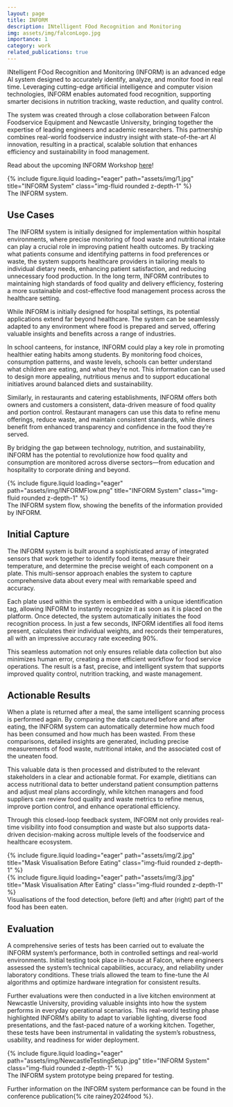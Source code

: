 ```yaml
---
layout: page
title: INFORM
description: INtelligent FOod Recognition and Monitoring
img: assets/img/falconLogo.jpg
importance: 1
category: work
related_publications: true
---
```


INtelligent FOod Recognition and Monitoring (INFORM) is an advanced edge AI system designed to accurately identify, analyze, and monitor food in real time. Leveraging cutting-edge artificial intelligence and computer vision technologies, INFORM enables automated food recognition, supporting smarter decisions in nutrition tracking, waste reduction, and quality control.

The system was created through a close collaboration between Falcon Foodservice Equipment and Newcastle University, bringing together the expertise of leading engineers and academic researchers. This partnership combines real-world foodservice industry insight with state-of-the-art AI innovation, resulting in a practical, scalable solution that enhances efficiency and sustainability in food management.

Read about the upcoming INFORM Workshop [here](https://jrainey12.github.io/INFORM_Workshop)!

<div class="row">
    <div class="col-sm mt-3 mt-md-0">
        {% include figure.liquid loading="eager" path="assets/img/1.jpg" title="INFORM System" class="img-fluid rounded z-depth-1" %}
    </div>
</div>
<div class="caption">
The INFORM system.
</div>

## Use Cases

The INFORM system is initially designed for implementation within hospital environments, where precise monitoring of food waste and nutritional intake can play a crucial role in improving patient health outcomes. By tracking what patients consume and identifying patterns in food preferences or waste, the system supports healthcare providers in tailoring meals to individual dietary needs, enhancing patient satisfaction, and reducing unnecessary food production. In the long term, INFORM contributes to maintaining high standards of food quality and delivery efficiency, fostering a more sustainable and cost-effective food management process across the healthcare setting.

While INFORM is initially designed for hospital settings, its potential applications extend far beyond healthcare. The system can be seamlessly adapted to any environment where food is prepared and served, offering valuable insights and benefits across a range of industries.

In school canteens, for instance, INFORM could play a key role in promoting healthier eating habits among students. By monitoring food choices, consumption patterns, and waste levels, schools can better understand what children are eating, and what they’re not. This information can be used to design more appealing, nutritious menus and to support educational initiatives around balanced diets and sustainability.

Similarly, in restaurants and catering establishments, INFORM offers both owners and customers a consistent, data-driven measure of food quality and portion control. Restaurant managers can use this data to refine menu offerings, reduce waste, and maintain consistent standards, while diners benefit from enhanced transparency and confidence in the food they’re served.

By bridging the gap between technology, nutrition, and sustainability, INFORM has the potential to revolutionize how food quality and consumption are monitored across diverse sectors—from education and hospitality to corporate dining and beyond.

<div class="row">
    <div class="col-sm mt-3 mt-md-0">
        {% include figure.liquid loading="eager" path="assets/img/INFORMFlow.png" title="INFORM System" class="img-fluid rounded z-depth-1" %}
    </div>
</div>
<div class="caption">
The INFORM system flow, showing the benefits of the information provided by INFORM. 
</div>


## Initial Capture

The INFORM system is built around a sophisticated array of integrated sensors that work together to identify food items, measure their temperature, and determine the precise weight of each component on a plate. This multi-sensor approach enables the system to capture comprehensive data about every meal with remarkable speed and accuracy.

Each plate used within the system is embedded with a unique identification tag, allowing INFORM to instantly recognize it as soon as it is placed on the platform. Once detected, the system automatically initiates the food recognition process. In just a few seconds, INFORM identifies all food items present, calculates their individual weights, and records their temperatures, all with an impressive accuracy rate exceeding 90%.

This seamless automation not only ensures reliable data collection but also minimizes human error, creating a more efficient workflow for food service operations. The result is a fast, precise, and intelligent system that supports improved quality control, nutrition tracking, and waste management.


## Actionable Results

When a plate is returned after a meal, the same intelligent scanning process is performed again. By comparing the data captured before and after eating, the INFORM system can automatically determine how much food has been consumed and how much has been wasted. From these comparisons, detailed insights are generated, including precise measurements of food waste, nutritional intake, and the associated cost of the uneaten food.

This valuable data is then processed and distributed to the relevant stakeholders in a clear and actionable format. For example, dietitians can access nutritional data to better understand patient consumption patterns and adjust meal plans accordingly, while kitchen managers and food suppliers can review food quality and waste metrics to refine menus, improve portion control, and enhance operational efficiency.

Through this closed-loop feedback system, INFORM not only provides real-time visibility into food consumption and waste but also supports data-driven decision-making across multiple levels of the foodservice and healthcare ecosystem.

<div class="row">
    <div class="col-sm mt-3 mt-md-0">
        {% include figure.liquid loading="eager" path="assets/img/2.jpg" title="Mask Visualisation Before Eating" class="img-fluid rounded z-depth-1" %}
    </div>
    <div class="col-sm mt-3 mt-md-0">
        {% include figure.liquid loading="eager" path="assets/img/3.jpg" title="Mask Visualisation After Eating" class="img-fluid rounded z-depth-1" %}
    </div>
</div>
<div class="caption">
    Visualisations of the food detection, before (left) and after (right) part of the food has been eaten.
</div>

## Evaluation

A comprehensive series of tests has been carried out to evaluate the INFORM system’s performance, both in controlled settings and real-world environments. Initial testing took place in-house at Falcon, where engineers assessed the system’s technical capabilities, accuracy, and reliability under laboratory conditions. These trials allowed the team to fine-tune the AI algorithms and optimize hardware integration for consistent results.

Further evaluations were then conducted in a live kitchen environment at Newcastle University, providing valuable insights into how the system performs in everyday operational scenarios. This real-world testing phase highlighted INFORM’s ability to adapt to variable lighting, diverse food presentations, and the fast-paced nature of a working kitchen. Together, these tests have been instrumental in validating the system’s robustness, usability, and readiness for wider deployment.

<div class="row">
    <div class="col-sm mt-3 mt-md-0">
        {% include figure.liquid loading="eager" path="assets/img/NewcastleTestingSetup.jpg" title="INFORM System" class="img-fluid rounded z-depth-1" %}
    </div>
</div>
<div class="caption">
The INFORM system prototype being prepared for testing.
</div>


Further information on the INFORM system performance can be found in the conference publication{% cite rainey2024food %}.
